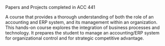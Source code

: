Papers and Projects completed in ACC 441

A course that provides a thorough understanding of both the role of an accounting and ERP system, and its management within an organization. This hands-on course explores the integration of business processes and technology. It prepares the student to manage an accounting/ERP system for organizational control and for strategic competitive advantage.
